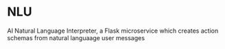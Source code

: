 # NLU
AI Natural Language Interpreter, a Flask microservice which creates action schemas from natural languaage user messages
